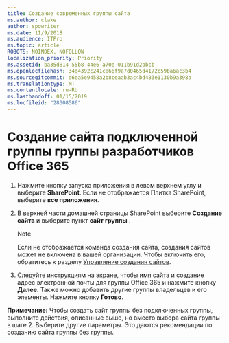 ```yaml
---
title: Создание современных группы сайта
ms.author: clake
author: spowriter
ms.date: 11/9/2018
ms.audience: ITPro
ms.topic: article
ROBOTS: NOINDEX, NOFOLLOW
localization_priority: Priority
ms.assetid: ba35d814-55b8-44e6-a70e-011b91d2bbcb
ms.openlocfilehash: 34d4392c241ce66f9a7d0465d4172c59ba6ac3b4
ms.sourcegitcommit: d6ea5e9458a2b8ceaab3ac4bd483e1130b9a398a
ms.translationtype: MT
ms.contentlocale: ru-RU
ms.lasthandoff: 01/15/2019
ms.locfileid: "28308586"
---
```

# <a name="create-an-office-365-group-connected-team-site"></a>Создание сайта подключенной группы группы разработчиков Office 365

1. Нажмите кнопку запуска приложения в левом верхнем углу и выберите **SharePoint**. Если не отображается Плитка SharePoint, выберите **все приложения**.
    
2. В верхней части домашней страницы SharePoint выберите **Создание сайта** и выберите пункт **сайт группы** . 
    
    > [!NOTE]
    > Если не отображается команда создания сайта, создания сайтов может не включена в вашей организации. Чтобы включить его, обратитесь к разделу [Управление создания сайтов](https://go.microsoft.com/fwlink/?linkid=2009644). 
  
3. Следуйте инструкциям на экране, чтобы имя сайта и создание адрес электронной почты для группы Office 365 и нажмите кнопку **Далее**. Также можно добавить другие группы владельцев и его элементы. Нажмите кнопку **Готово**.
  
 **Примечание:** Чтобы создать сайт группы без подключенных группы, выполните действия, описанные выше, но вместо выбора сайта группы в шаге 2. Выберите другие параметры. Это даются рекомендации по созданию сайта группы без группы. 
    

